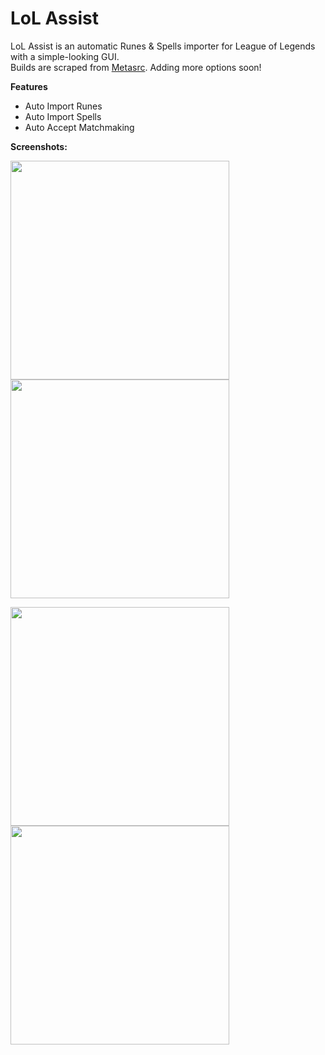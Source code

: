 # LoL Assist
LoL Assist is an automatic Runes & Spells importer for League of Legends with a simple-looking GUI.<br />
Builds are scraped from [Metasrc](http://metasrc.com). Adding more options soon!

**Features**
- Auto Import Runes
- Auto Import Spells
- Auto Accept Matchmaking

**Screenshots:**

<p align="left"> 
  <img src="https://bn1304files.storage.live.com/y4mfFod__1NdYdKPdh7bBN_9qZ90iMFFERP2LNM2mxXZ5ezzWco-SO_F9WvRtWG-JRX08y7SbsZMGR05haquCZp4ptJkaqrPPUpkh7MxVB9VjQaT15oNLgdtjpdK0ZWUmnw84Ov1JP8mYDNb0_tCV83qJ-ZdWEhgFsl3nSUhmeYgD9CxtZNl2CZQPrQ04q_KV4L?width=465&height=330&cropmode=none" width="350"/>
  <img src="https://bn1304files.storage.live.com/y4mhGDw5t2Vw6LF7Gc7r342ow7g6K07600ddUr_CWwxm14lXqHqUHgheuXwxns5_X2FWM7e2RzfOd14-v-fbO3_pY3BsidN4J5gqXDp-r5jhRQu88Jl2ADHpSaAroouA92mI2EVHqmcjnrqGg4opIYgIZ6fMjl39xRHlNyX9ev6C2GVgCF3ih6iPvmo7yQah3Uy?width=465&height=330&cropmode=none" width="350"/>
</p>

<p align="left"> 
  <img src="https://bn1304files.storage.live.com/y4mopzx-GfPFe7qpb8gPrIU2FB5cmv4MjaGXf1PYupNOm3K91WypqmyQ7RlPNCQYPToOXqN1GJKDq9xTyBpXtXHlySfBygJGzcm7zflQUHxlHExD2_8WrYrwdml7ngqYGJrXKF87_K9R-M52ojlP8xjNiGOs4bHgtiqWQm6D1VU02zKxp3q22_vufwIybEi0HR2?width=465&height=330&cropmode=none" width="350"/>
  <img src="https://bn1304files.storage.live.com/y4m9vjXFbdk3YqrgVxFBSo2jMoHAqim4UHIgsIOhlzuh2Uj5WsYyrTeC4MM8Z24215_iWdbaCHDsSIJvzGiFF8GfdzZ_jKBNtxzASlpaTDKsQ2NKZbhTyRIL7Z6UBYeiv_81_5HDp8GAAAYBqURTrgLlFufnKafzPlqTbQ672-PYWJIsXcefprLZ3LWFrW-Pemt?width=465&height=330&cropmode=none" width="350"/>
</p>
